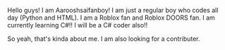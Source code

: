 Hello guys! I am Aarooshsaifanboy! I am just a regular boy who codes all day (Python and HTML). I am a Roblox fan and Roblox DOORS fan.
I am currently learning C#!! I will be a C# coder also!!

So yeah, that's kinda about me.
I am also looking for a contributer.
